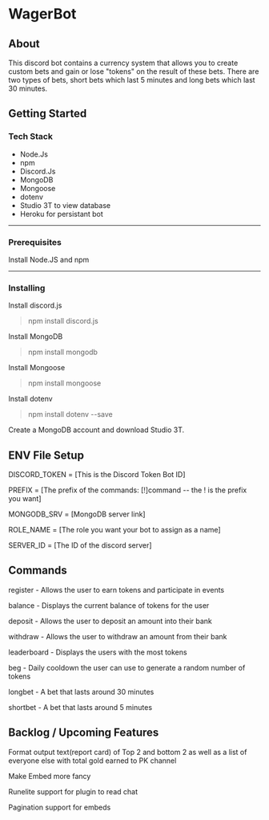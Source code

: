 # WagerBot

## About

This discord bot contains a currency system that allows you to create custom bets and gain or lose "tokens" on the result of these bets. There are two types of bets, short bets which last 5 minutes and long bets which last 30 minutes.

## Getting Started

### Tech Stack

* Node.Js
* npm
* Discord.Js
* MongoDB
* Mongoose
* dotenv 
* Studio 3T to view database
* Heroku for persistant bot

---

### Prerequisites

Install Node.JS and npm

---

### Installing

Install discord.js
> npm install discord.js

Install MongoDB
> npm install mongodb

Install Mongoose
> npm install mongoose

Install dotenv
> npm install dotenv --save

Create a MongoDB account and download Studio 3T.


## ENV File Setup

DISCORD_TOKEN = [This is the Discord Token Bot ID]

PREFIX = [The prefix of the commands: [!]command -- the ! is the prefix you want]

MONGODB_SRV = [MongoDB server link]

ROLE_NAME = [The role you want your bot to assign as a name]

SERVER_ID = [The ID of the discord server]


## Commands

register - Allows the user to earn tokens and participate in events

balance - Displays the current balance of tokens for the user

deposit - Allows the user to deposit an amount into their bank

withdraw - Allows the user to withdraw an amount from their bank

leaderboard - Displays the users with the most tokens

beg - Daily cooldown the user can use to generate a random number of tokens

longbet - A bet that lasts around 30 minutes

shortbet - A bet that lasts around 5 minutes



## Backlog / Upcoming Features

Format output text(report card) of Top 2 and bottom 2 as well as a list of everyone else with total gold earned to PK channel

Make Embed more fancy

Runelite support for plugin to read chat

Pagination support for embeds






